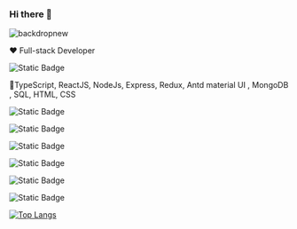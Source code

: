 ### Hi there 👋
![backdropnew](https://github.com/Skipper-kenya/Skipper-kenya/assets/108946752/56da7633-1210-4424-9fc1-6c0174602031)

❤️ Full-stack Developer

![Static Badge](https://img.shields.io/badge/my-Tech-green)

🔭TypeScript, ReactJS, NodeJs, Express, Redux, Antd material UI , MongoDB , SQL, HTML, CSS 

![Static Badge](https://img.shields.io/badge/Frontend-TypeScript%20%7C%20ReactJs%20%7C%20HTML5%20%7C%20CSS-yellow)

![Static Badge](https://img.shields.io/badge/Backend-NodeJs%20%7C%20Express-yellow)

![Static Badge](https://img.shields.io/badge/StateManagement-Redux%20%7C%20contextApi-yellow)

![Static Badge](https://img.shields.io/badge/database-MongoDB%20%7C%20MySQL-yellow)

![Static Badge](https://img.shields.io/badge/MaterialUI-Antd-yellow)

![Static Badge](https://img.shields.io/badge/MobileDevelopment-ReactNative-yellow)

[![Top Langs](https://github-readme-stats.vercel.app/api/top-langs/?username=Skipper-kenya)](https://github.com/Skipper-kenya/github-readme-stats)

